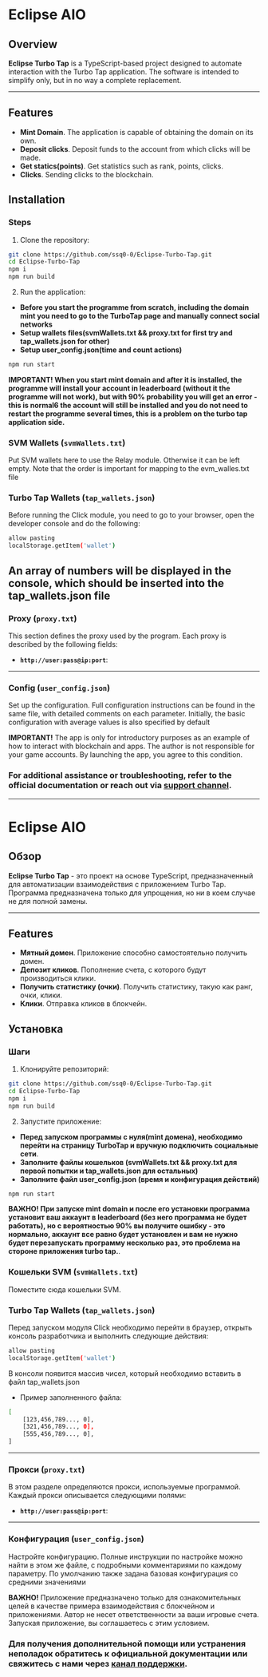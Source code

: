 # Eclipse AIO

## Overview

**Eclipse Turbo Tap** is a TypeScript-based project designed to automate interaction with the Turbo Tap application. The software is intended to simplify only, but in no way a complete replacement. 

---

## Features

- **Mint Domain**. The application is capable of obtaining the domain on its own.
- **Deposit clicks**. Deposit funds to the account from which clicks will be made.
- **Get statics(points)**. Get statistics such as rank, points, clicks.
- **Clicks**. Sending clicks to the blockchain.

## Installation
### Steps

1. Clone the repository:
```bash
git clone https://github.com/ssq0-0/Eclipse-Turbo-Tap.git
cd Eclipse-Turbo-Tap
npm i 
npm run build
```
2. Run the application:
- **Before you start the programme from scratch, including the domain mint you need to go to the TurboTap page and manually connect social networks**
- **Setup wallets files(svmWallets.txt && proxy.txt for first try and tap_wallets.json for other)**
- **Setup user_config.json(time and count actions)**

```bash
npm run start
```
**IMPORTANT! When you start mint domain and after it is installed, the programme will install your account in leaderboard (without it the programme will not work), but with 90% probability you will get an error - this is normal6 the account will still be installed and you do not need to restart the programme several times, this is a problem on the turbo tap application side.**

### SVM Wallets (`svmWallets.txt`)

Put SVM wallets here to use the Relay module. Otherwise it can be left empty. Note that the order is important for mapping to the evm_walles.txt file

### Turbo Tap Wallets (`tap_wallets.json`)

Before running the Click module, you need to go to your browser, open the developer console and do the following:
```bash
allow pasting
localStorage.getItem('wallet')
```
An array of numbers will be displayed in the console, which should be inserted into the tap_wallets.json file
---
### Proxy (`proxy.txt`)

This section defines the proxy used by the program. Each proxy is described by the following fields:

- **`http://user:pass@ip:port`**:
---
### Config (`user_config.json`)

Set up the configuration. 
Full configuration instructions can be found in the same file, with detailed comments on each parameter. Initially, the basic configuration with average values is also specified by default

**IMPORTANT!** The app is only for introductory purposes as an example of how to interact with blockchain and apps. The author is not responsible for your game accounts. By launching the app, you agree to this condition.

### For additional assistance or troubleshooting, refer to the official documentation or reach out via [support channel](https://t.me/cheifssq).

---

# Eclipse AIO

## Обзор

**Eclipse Turbo Tap** - это проект на основе TypeScript, предназначенный для автоматизации взаимодействия с приложением Turbo Tap. Программа предназначена только для упрощения, но ни в коем случае не для полной замены. 

---

## Features

- **Мятный домен**. Приложение способно самостоятельно получить домен.
- **Депозит кликов**. Пополнение счета, с которого будут производиться клики.
- **Получить статистику (очки)**. Получить статистику, такую как ранг, очки, клики.
- **Клики**. Отправка кликов в блокчейн.

## Установка
### Шаги

1. Клонируйте репозиторий:
```bash
git clone https://github.com/ssq0-0/Eclipse-Turbo-Tap.git
cd Eclipse-Turbo-Tap
npm i 
npm run build
```
2. Запустите приложение:
- **Перед запуском программы с нуля(mint домена), необходимо перейти на страницу TurboTap и вручную подключить социальные сети**.
- **Заполните файлы кошельков (svmWallets.txt && proxy.txt для первой попытки и tap_wallets.json для остальных)**
- **Заполните файл user_config.json (время и конфигурация действий)**

```bash
npm run start
```
**ВАЖНО! При запуске mint domain и после его установки программа установит ваш аккаунт в leaderboard (без него программа не будет работать), но с вероятностью 90% вы получите ошибку - это нормально, аккаунт все равно будет установлен и вам не нужно будет перезапускать программу несколько раз, это проблема на стороне приложения turbo tap.**.

### Кошельки SVM (`svmWallets.txt`)

Поместите сюда кошельки SVM.

### Turbo Tap Wallets (`tap_wallets.json`)

Перед запуском модуля Click необходимо перейти в браузер, открыть консоль разработчика и выполнить следующие действия:
```bash
allow pasting
localStorage.getItem('wallet')
```
В консоли появится массив чисел, который необходимо вставить в файл tap_wallets.json

- Пример заполненного файла:
```bash
[
    [123,456,789..., 0],
    [321,456,789..., 0],
    [555,456,789..., 0],
]
```
---
### Прокси (`proxy.txt`)

В этом разделе определяются прокси, используемые программой. Каждый прокси описывается следующими полями:

- **`http://user:pass@ip:port`**:
---
### Конфигурация (`user_config.json`)

Настройте конфигурацию. 
Полные инструкции по настройке можно найти в этом же файле, с подробными комментариями по каждому параметру. По умолчанию также задана базовая конфигурация со средними значениями

**ВАЖНО!** Приложение предназначено только для ознакомительных целей в качестве примера взаимодействия с блокчейном и приложениями. Автор не несет ответственности за ваши игровые счета. Запуская приложение, вы соглашаетесь с этим условием.

### Для получения дополнительной помощи или устранения неполадок обратитесь к официальной документации или свяжитесь с нами через [канал поддержки](https://t.me/cheifssq).